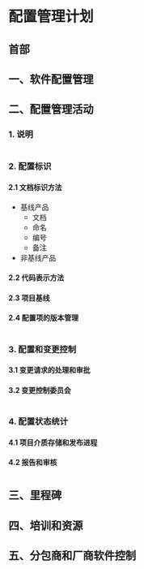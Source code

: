# 配置管理计划
## 首部

## 一、软件配置管理

## 二、配置管理活动
### 1. 说明
#
### 2. 配置标识
#### 2.1 文档标识方法
* 基线产品
  * 文档
  * 命名
  * 编号
  * 备注
* 非基线产品

#### 2.2 代码表示方法
#### 2.3 项目基线
#### 2.4 配置项的版本管理
#

### 3. 配置和变更控制
#### 3.1 变更请求的处理和审批
#### 3.2 变更控制委员会
#

### 4. 配置状态统计
#### 4.1 项目介质存储和发布进程
#### 4.2 报告和审核
#


## 三、里程碑

## 四、培训和资源

## 五、分包商和厂商软件控制